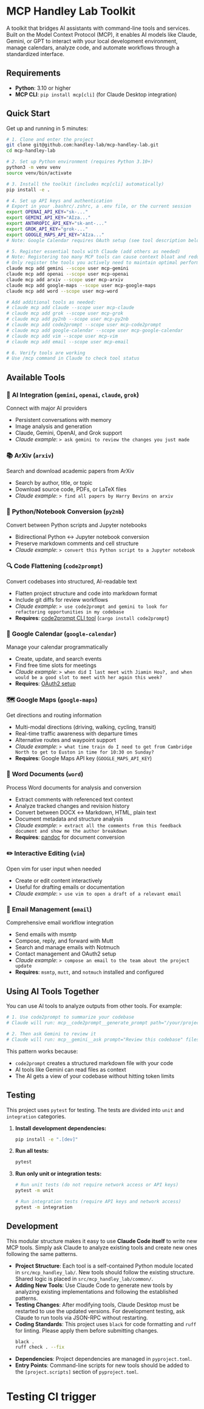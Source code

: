 # MCP Handley Lab Toolkit

A toolkit that bridges AI assistants with command-line tools and services. Built on the Model Context Protocol (MCP), it enables AI models like Claude, Gemini, or GPT to interact with your local development environment, manage calendars, analyze code, and automate workflows through a standardized interface.

## Requirements

- **Python**: 3.10 or higher
- **MCP CLI**: `pip install mcp[cli]` (for Claude Desktop integration)

## Quick Start

Get up and running in 5 minutes:

```bash
# 1. Clone and enter the project
git clone git@github.com:handley-lab/mcp-handley-lab.git
cd mcp-handley-lab

# 2. Set up Python environment (requires Python 3.10+)
python3 -m venv venv
source venv/bin/activate

# 3. Install the toolkit (includes mcp[cli] automatically)
pip install -e .

# 4. Set up API keys and authentication
# Export in your .bashrc/.zshrc, a .env file, or the current session
export OPENAI_API_KEY="sk-..."
export GEMINI_API_KEY="AIza..."
export ANTHROPIC_API_KEY="sk-ant-..."
export GROK_API_KEY="grok-..."
export GOOGLE_MAPS_API_KEY="AIza..."
# Note: Google Calendar requires OAuth setup (see tool description below)

# 5. Register essential tools with Claude (add others as needed)
# Note: Registering too many MCP tools can cause context bloat and reduce tool calling accuracy
# Only register the tools you actively need to maintain optimal performance
claude mcp add gemini --scope user mcp-gemini
claude mcp add openai --scope user mcp-openai
claude mcp add arxiv --scope user mcp-arxiv
claude mcp add google-maps --scope user mcp-google-maps
claude mcp add word --scope user mcp-word

# Add additional tools as needed:
# claude mcp add claude --scope user mcp-claude
# claude mcp add grok --scope user mcp-grok
# claude mcp add py2nb --scope user mcp-py2nb
# claude mcp add code2prompt --scope user mcp-code2prompt
# claude mcp add google-calendar --scope user mcp-google-calendar
# claude mcp add vim --scope user mcp-vim
# claude mcp add email --scope user mcp-email

# 6. Verify tools are working
# Use /mcp command in Claude to check tool status
```

## Available Tools

### 🤖 **AI Integration** (`gemini`, `openai`, `claude`, `grok`)
Connect with major AI providers
  - Persistent conversations with memory
  - Image analysis and generation  
  - Claude, Gemini, OpenAI, and Grok support
  - _Claude example_: `> ask gemini to review the changes you just made`

### 📚 **ArXiv** (`arxiv`)
Search and download academic papers from ArXiv
  - Search by author, title, or topic
  - Download source code, PDFs, or LaTeX files
  - _Claude example_: `> find all papers by Harry Bevins on arxiv`

### 📓 **Python/Notebook Conversion** (`py2nb`)
Convert between Python scripts and Jupyter notebooks
  - Bidirectional Python ↔ Jupyter notebook conversion
  - Preserve markdown comments and cell structure
  - _Claude example_: `> convert this Python script to a Jupyter notebook`

### 🔍 **Code Flattening** (`code2prompt`)
Convert codebases into structured, AI-readable text
  - Flatten project structure and code into markdown format
  - Include git diffs for review workflows
  - _Claude example_: `> use code2prompt and gemini to look for refactoring opportunities in my codebase`
  - **Requires**: [code2prompt CLI tool](https://github.com/mufeedvh/code2prompt#installation) (`cargo install code2prompt`)

### 📅 **Google Calendar** (`google-calendar`)
Manage your calendar programmatically
  - Create, update, and search events
  - Find free time slots for meetings
  - _Claude example_: `> when did I last meet with Jiamin Hou?, and when would be a good slot to meet with her again this week?`
  - **Requires**: [OAuth2 setup](docs/google-calendar-setup.md)

### 🗺️ **Google Maps** (`google-maps`)
Get directions and routing information
  - Multi-modal directions (driving, walking, cycling, transit)
  - Real-time traffic awareness with departure times
  - Alternative routes and waypoint support
  - _Claude example_: `> what time train do I need to get from Cambridge North to get to Euston in time for 10:30 on Sunday?`
  - **Requires**: Google Maps API key (`GOOGLE_MAPS_API_KEY`)




### 📄 **Word Documents** (`word`)
Process Word documents for analysis and conversion
  - Extract comments with referenced text context
  - Analyze tracked changes and revision history
  - Convert between DOCX ↔ Markdown, HTML, plain text
  - Document metadata and structure analysis
  - _Claude example_: `> extract all the comments from this feedback document and show me the author breakdown`
  - **Requires**: [pandoc](https://pandoc.org/installing.html) for document conversion

### ✏️ **Interactive Editing** (`vim`)
Open vim for user input when needed
  - Create or edit content interactively
  - Useful for drafting emails or documentation
  - _Claude example_: `> use vim to open a draft of a relevant email`

### 📧 **Email Management** (`email`)
Comprehensive email workflow integration
  - Send emails with msmtp
  - Compose, reply, and forward with Mutt
  - Search and manage emails with Notmuch
  - Contact management and OAuth2 setup
  - _Claude example_: `> compose an email to the team about the project update`
  - **Requires**: `msmtp`, `mutt`, and `notmuch` installed and configured



## Using AI Tools Together

You can use AI tools to analyze outputs from other tools. For example:

```bash
# 1. Use code2prompt to summarize your codebase
# Claude will run: mcp__code2prompt__generate_prompt path="/your/project" output_file="/tmp/summary.md"

# 2. Then ask Gemini to review it
# Claude will run: mcp__gemini__ask prompt="Review this codebase" files=[{"path": "/tmp/summary.md"}]
```

This pattern works because:
- `code2prompt` creates a structured markdown file with your code
- AI tools like Gemini can read files as context
- The AI gets a view of your codebase without hitting token limits


## Testing

This project uses `pytest` for testing. The tests are divided into `unit` and `integration` categories.

1.  **Install development dependencies:**
    ```bash
    pip install -e ".[dev]"
    ```

2.  **Run all tests:**
    ```bash
    pytest
    ```

3.  **Run only unit or integration tests:**
    ```bash
    # Run unit tests (do not require network access or API keys)
    pytest -m unit

    # Run integration tests (require API keys and network access)
    pytest -m integration
    ```

## Development

This modular structure makes it easy to use **Claude Code itself** to write new MCP tools. Simply ask Claude to analyze existing tools and create new ones following the same patterns.

*   **Project Structure**: Each tool is a self-contained Python module located in `src/mcp_handley_lab/`. New tools should follow the existing structure. Shared logic is placed in `src/mcp_handley_lab/common/`.
*   **Adding New Tools**: Use Claude Code to generate new tools by analyzing existing implementations and following the established patterns.
*   **Testing Changes**: After modifying tools, Claude Desktop must be restarted to use the updated versions. For development testing, ask Claude to run tools via JSON-RPC without restarting.
*   **Coding Standards**: This project uses `black` for code formatting and `ruff` for linting. Please apply them before submitting changes.
    ```bash
    black .
    ruff check . --fix
    ```
*   **Dependencies**: Project dependencies are managed in `pyproject.toml`.
*   **Entry Points**: Command-line scripts for new tools should be added to the `[project.scripts]` section of `pyproject.toml`.
# Testing CI trigger
